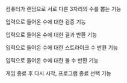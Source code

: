 컴퓨터가 랜덤으로 서로 다른 3자리의 수를 뽑는 기능

입력으로 들어온 수에 대한 검증 기능

입력으로 들어온 수에 대한 결과 반환 기능

입력으로 들어온 수에 대한 스트라이크 수 반환 기능

입력으로 들어온 수에 대한 볼 수 반환 기능

게임 종료 후 다시 시작, 프로그램 종료 선택 기능
